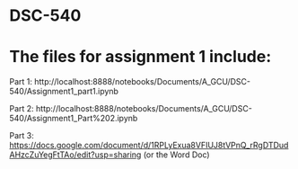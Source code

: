 # DSC-540
# The files for assignment 1 include:

Part 1: http://localhost:8888/notebooks/Documents/A_GCU/DSC-540/Assignment1_part1.ipynb 

Part 2: http://localhost:8888/notebooks/Documents/A_GCU/DSC-540/Assignment1_Part%202.ipynb

Part 3: https://docs.google.com/document/d/1RPLyExua8VFIUJ8tVPnQ_rRgDTDudAHzcZuYegFtTAo/edit?usp=sharing (or the Word Doc)
